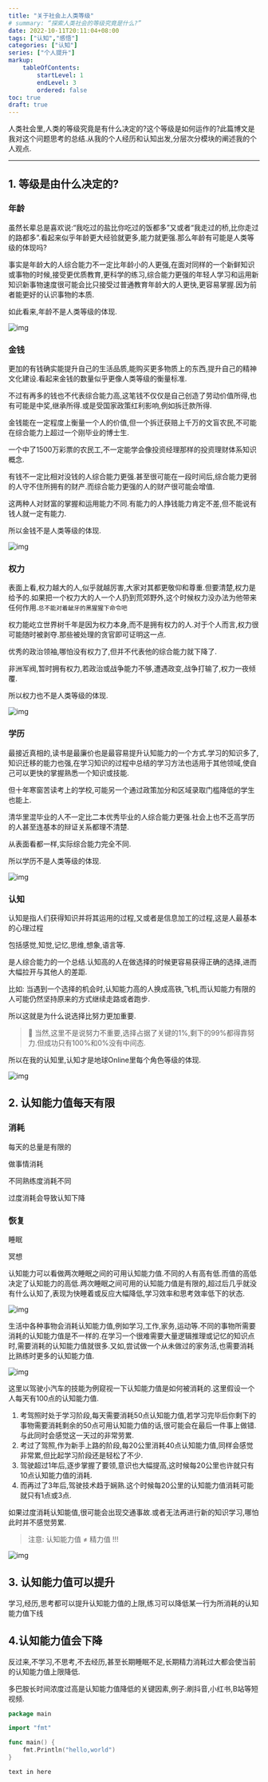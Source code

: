 ```yaml
---
title: "关于社会上人类等级"
# summary: “探索人类社会的等级究竟是什么?”
date: 2022-10-11T20:11:04+08:00
tags: ["认知","感悟"]
categories: ["认知"]
series: ["个人提升"]
markup:
    tableOfContents:
        startLevel: 1
        endLevel: 3
        ordered: false
toc: true
draft: true
---
```


人类社会里,人类的等级究竟是有什么决定的?这个等级是如何运作的?此篇博文是我对这个问题思考的总结.从我的个人经历和认知出发,分层次分模块的阐述我的个人观点.

---

## 1. 等级是由什么决定的?

### 年龄

虽然长辈总是喜欢说:“我吃过的盐比你吃过的饭都多”又或者“我走过的桥,比你走过的路都多”.看起来似乎年龄更大经验就更多,能力就更强.那么年龄有可能是人类等级的体现吗?

事实是年龄大的人综合能力不一定比年龄小的人更强,在面对同样的一个新鲜知识或事物的时候,接受更优质教育,更科学的练习,综合能力更强的年轻人学习和运用新知识新事物速度很可能会比只接受过普通教育年龄大的人更快,更容易掌握.因为前者能更好的认识事物的本质.

如此看来,年龄不是人类等级的体现.

![img](/images/earthonline/age.jpg)

### 金钱

更加的有钱确实能提升自己的生活品质,能购买更多物质上的东西,提升自己的精神文化建设.看起来金钱的数量似乎更像人类等级的衡量标准.

不过有再多的钱也不代表综合能力高,这笔钱不仅仅是自己创造了劳动价值所得,也有可能是中奖,继承所得.或是受国家政策红利影响,例如拆迁款所得.

金钱能在一定程度上衡量一个人的价值,但一个拆迁获赔上千万的文盲农民,不可能在综合能力上超过一个刚毕业的博士生.

一个中了1500万彩票的农民工,不一定能学会像投资经理那样的投资理财体系知识概念.

有钱不一定比相对没钱的人综合能力更强.甚至很可能在一段时间后,综合能力更弱的人守不住所拥有的财产.而综合能力更强的人的财产很可能会增值.

这两种人对财富的掌握和运用能力不同.有能力的人挣钱能力肯定不差,但不能说有钱人就一定有能力.

所以金钱不是人类等级的体现.

![img](/images/earthonline/goldenCoins.jpg)

### 权力

表面上看,权力越大的人,似乎就越厉害,大家对其都更敬仰和尊重.但要清楚,权力是给予的.如果把一个权力大的人一个人扔到荒郊野外,这个时候权力没办法为他带来任何作用.`总不能对着龇牙的黑猩猩下命令吧`

权力能屹立世界树千年是因为权力本身,而不是拥有权力的人.对于个人而言,权力很可能随时被剥夺.那些被处理的贪官即可证明这一点.

优秀的政治领袖,哪怕没有权力了,但并不代表他的综合能力就下降了.

非洲军阀,暂时拥有权力,若政治或战争能力不够,遭遇政变,战争打输了,权力一夜倾覆.

所以权力也不是人类等级的体现.

![img](/images/earthonline/power.jpg)

### 学历

最接近真相的,读书是最廉价也是最容易提升认知能力的一个方式.学习的知识多了,知识迁移的能力也强,在学习知识的过程中总结的学习方法也适用于其他领域,使自己可以更快的掌握熟悉一个知识或技能.

但十年寒窗苦读考上的学校,可能另一个通过政策加分和区域录取门槛降低的学生也能上.

清华里混毕业的人不一定比二本优秀毕业的人综合能力更强.社会上也不乏高学历的人甚至连基本的辩证关系都理不清楚.

从表面看都一样,实际综合能力完全不同.

所以学历不是人类等级的体现.

![img](/images/earthonline/xueli.jpg)

### 认知

认知是指人们获得知识并将其运用的过程,又或者是信息加工的过程,这是人最基本的心理过程

包括感觉,知觉,记忆,思维,想象,语言等.

是人综合能力的一个总结.认知高的人在做选择的时候更容易获得正确的选择,进而大幅拉开与其他人的差距.

比如: 当遇到一个选择的机会时,认知能力高的人换成高铁,飞机,而认知能力有限的人可能仍然坚持原来的方式继续走路或者跑步.

所以这就是为什么说选择比努力更加重要.

> 🚧 当然,这里不是说努力不重要,选择占据了关键的1%,剩下的99%都得靠努力.但成功只有100%和0%没有中间态.

所以在我的认知里,认知才是地球Online里每个角色等级的体现.

![img](/images/earthonline/consciousness.jpg)

## 2. 认知能力值每天有限

### 消耗

每天的总量是有限的

做事情消耗

不同熟练度消耗不同

过度消耗会导致认知下降

### 恢复

睡眠

冥想

认知能力可以看做两次睡眠之间的可用认知能力值.不同的人有高有低.而值的高低决定了认知能力的高低.两次睡眠之间可用的认知能力值是有限的,超过后几乎就没有什么认知了,表现为快睡着或反应大幅降低,学习效率和思考效率低下的状态.

![img](/images/earthonline/battery.jpg)

生活中各种事物会消耗认知能力值,例如学习,工作,家务,运动等.不同的事物所需要消耗的认知能力值是不一样的.在学习一个很难需要大量逻辑推理或记忆的知识点时,需要消耗的认知能力值就很多.又如,尝试做一个从未做过的家务活,也需要消耗比熟练时更多的认知能力值.

![img](/images/earthonline/learning.jpg)

这里以驾驶小汽车的技能为例窥视一下认知能力值是如何被消耗的.这里假设一个人每天有100点的认知能力值.

1. 考驾照时处于学习阶段,每天需要消耗50点认知能力值,若学习完毕后你剩下的事物需要消耗剩余的50点可用认知能力值的话,很可能会在最后一件事上做错.与此同时会感觉这一天过的非常劳累.
2. 考过了驾照,作为新手上路的阶段,每20公里消耗40点认知能力值,同样会感觉非常累,但比起学习阶段还是轻松了不少.
3. 驾驶超过1年后,逐步掌握了要领,意识也大幅提高,这时候每20公里也许就只有10点认知能力值的消耗.
4. 而再过了3年后,驾驶技术趋于娴熟.这个时候每20公里的认知能力值消耗可能就只有1点或3点.

如果过度消耗认知能值,很可能会出现交通事故.或者无法再进行新的知识学习,哪怕此时并不感觉劳累.

> 注意: 认知能力值 ≠ 精力值 !!!

![img](/images/earthonline/driving.jpg)

## 3. 认知能力值可以提升

学习,经历,思考都可以提升认知能力值的上限,练习可以降低某一行为所消耗的认知能力值下线

## 4.认知能力值会下降

反过来,不学习,不思考,不去经历,甚至长期睡眠不足,长期精力消耗过大都会使当前的认知能力值上限降低.

多巴胺长时间浓度过高是认知能力值降低的关键因素,例子:刷抖音,小红书,B站等短视频.

```go {linenostart=2,hl_lines=[3,"5-7"]}
package main

import "fmt"

func main() {
    fmt.Println("hello,world")
}
```

```Text
text in here
```
